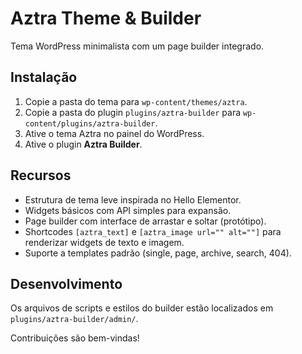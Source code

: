 # Aztra Theme & Builder

Tema WordPress minimalista com um page builder integrado.

## Instalação

1. Copie a pasta do tema para `wp-content/themes/aztra`.
2. Copie a pasta do plugin `plugins/aztra-builder` para `wp-content/plugins/aztra-builder`.
3. Ative o tema Aztra no painel do WordPress.
4. Ative o plugin **Aztra Builder**.

## Recursos

- Estrutura de tema leve inspirada no Hello Elementor.
- Widgets básicos com API simples para expansão.
- Page builder com interface de arrastar e soltar (protótipo).
- Shortcodes `[aztra_text]` e `[aztra_image url="" alt=""]` para renderizar widgets de texto e imagem.
- Suporte a templates padrão (single, page, archive, search, 404).

## Desenvolvimento

Os arquivos de scripts e estilos do builder estão localizados em `plugins/aztra-builder/admin/`.

Contribuições são bem-vindas!
